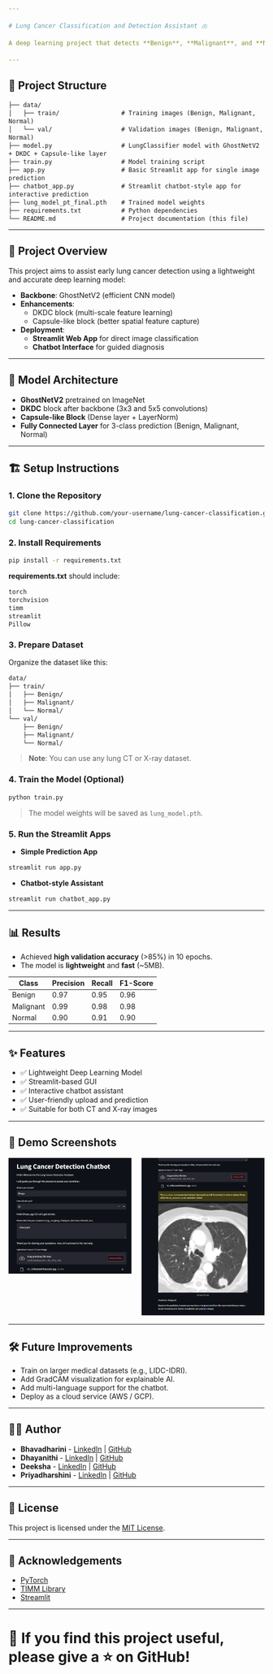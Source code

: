 ```yaml
---

# Lung Cancer Classification and Detection Assistant 🫁

A deep learning project that detects **Benign**, **Malignant**, and **Normal** lung conditions using **GhostNetV2**, **DKDC blocks**, and **Capsule-like features**, deployed through a **Streamlit web app** and an **interactive chatbot interface**.

---
```


## 📂 Project Structure

```
├── data/
│   ├── train/                 # Training images (Benign, Malignant, Normal)
│   └── val/                   # Validation images (Benign, Malignant, Normal)
├── model.py                   # LungClassifier model with GhostNetV2 + DKDC + Capsule-like layer
├── train.py                   # Model training script
├── app.py                     # Basic Streamlit app for single image prediction
├── chatbot_app.py             # Streamlit chatbot-style app for interactive prediction
├── lung_model_pt_final.pth    # Trained model weights
├── requirements.txt           # Python dependencies
└── README.md                  # Project documentation (this file)
```

---

## 🚀 Project Overview

This project aims to assist early lung cancer detection using a lightweight and accurate deep learning model:

- **Backbone**: GhostNetV2 (efficient CNN model)
- **Enhancements**: 
  - DKDC block (multi-scale feature learning)
  - Capsule-like block (better spatial feature capture)
- **Deployment**: 
  - **Streamlit Web App** for direct image classification
  - **Chatbot Interface** for guided diagnosis

---

## 🧠 Model Architecture

- **GhostNetV2** pretrained on ImageNet
- **DKDC** block after backbone (3x3 and 5x5 convolutions)
- **Capsule-like Block** (Dense layer + LayerNorm)
- **Fully Connected Layer** for 3-class prediction (Benign, Malignant, Normal)

---

## 🏗️ Setup Instructions

### 1. Clone the Repository

```bash
git clone https://github.com/your-username/lung-cancer-classification.git
cd lung-cancer-classification
```

### 2. Install Requirements

```bash
pip install -r requirements.txt
```

**requirements.txt** should include:
```
torch
torchvision
timm
streamlit
Pillow
```

### 3. Prepare Dataset

Organize the dataset like this:

```
data/
├── train/
│   ├── Benign/
│   ├── Malignant/
│   └── Normal/
└── val/
    ├── Benign/
    ├── Malignant/
    └── Normal/
```

> **Note**: You can use any lung CT or X-ray dataset.

### 4. Train the Model (Optional)

```bash
python train.py
```

> The model weights will be saved as `lung_model.pth`.

### 5. Run the Streamlit Apps

- **Simple Prediction App**

```bash
streamlit run app.py
```

- **Chatbot-style Assistant**

```bash
streamlit run chatbot_app.py
```

---

## 📊 Results

- Achieved **high validation accuracy** (>85%) in 10 epochs.
- The model is **lightweight** and **fast** (~5MB).

| Class      | Precision | Recall | F1-Score |
|------------|-----------|--------|----------|
| Benign     | 0.97      | 0.95   | 0.96     |
| Malignant  | 0.99      | 0.98   | 0.98     |
| Normal     | 0.90      | 0.91   | 0.90     |

---

## ✨ Features

- ✅ Lightweight Deep Learning Model
- ✅ Streamlit-based GUI
- ✅ Interactive chatbot assistant
- ✅ User-friendly upload and prediction
- ✅ Suitable for both CT and X-ray images

---

## 📸 Demo Screenshots

<div style="display: flex; justify-content: space-between;">

  <div style="width: 48%;">
    <img src="1.png" alt="Image 1" style="width: 100%; height: auto;">
  </div>

  <div style="width: 48%;">
    <img src="2.png" alt="Image 2" style="width: 100%; height: auto;">
  </div>

</div>


---

## 🛠️ Future Improvements

- Train on larger medical datasets (e.g., LIDC-IDRI).
- Add GradCAM visualization for explainable AI.
- Add multi-language support for the chatbot.
- Deploy as a cloud service (AWS / GCP).

---

## 🧑‍💻 Author

- **Bhavadharini** - [LinkedIn](https://www.linkedin.com/in/bhavadharini-gunasekaran-a070a722b) | [GitHub](https://github.com/Bhavadharini-G)
- **Dhayanithi** - [LinkedIn](https://www.linkedin.com/in/dhayanithi-t-52b1a0320/) | [GitHub](https://github.com/TDhayanithi)
- **Deeksha** - [LinkedIn](https://www.linkedin.com/in/deeksha-ramesh-) | [GitHub](https://github.com/DeekshaRameshBabu)
- **Priyadharshini** - [LinkedIn](https://www.linkedin.com/in/priyadharsini-raghukumar-9365671aa/) | [GitHub]()
---

## 📜 License

This project is licensed under the [MIT License](LICENSE).

---

## 🙏 Acknowledgements

- [PyTorch](https://pytorch.org/)
- [TIMM Library](https://github.com/rwightman/pytorch-image-models)
- [Streamlit](https://streamlit.io/)

---

# 🌟 If you find this project useful, please give a ⭐ on GitHub!
